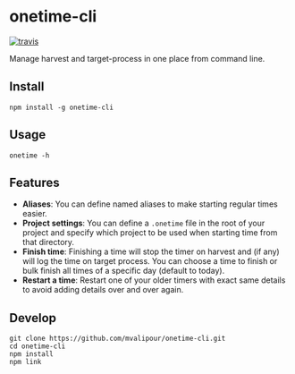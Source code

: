 # onetime-cli
[![travis](https://travis-ci.org/mvalipour/onetime-cli.svg?branch=master)](https://travis-ci.org/mvalipour/onetime-cli)

Manage harvest and target-process in one place from command line.

## Install

```
npm install -g onetime-cli
```

## Usage

```
onetime -h
```

## Features

- **Aliases**: You can define named aliases to make starting regular times easier.
- **Project settings**: You can define a `.onetime` file in the root of your project and specify which project to be used when starting time from that directory.
- **Finish time**: Finishing a time will stop the timer on harvest and (if any) will log the time on target process. You can choose a time to finish or bulk finish all times of a specific day (default to today).
- **Restart a time**: Restart one of your older timers with exact same details to avoid
adding details over and over again.

## Develop

```
git clone https://github.com/mvalipour/onetime-cli.git
cd onetime-cli
npm install
npm link
```
